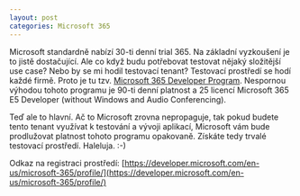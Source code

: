 ```yaml
---
layout: post
categories: Microsoft 365
---
```

Microsoft standardně nabízí 30-ti denní trial 365. Na základní vyzkoušení je to jistě dostačující. Ale co když budu potřebovat testovat nějaký složitější use case? Nebo by se mi hodil testovací tenant? Testovací prostředí se hodí každé firmě. Proto je tu tzv. [Microsoft 365 Developer Program](https://developer.microsoft.com/en-us/microsoft-365/dev-program). Nespornou výhodou tohoto programu je 90-ti denní platnost a 25 licencí Microsoft 365 E5 Developer (without Windows and Audio Conferencing).

Teď ale to hlavní. Ač to Microsoft zrovna nepropaguje, tak pokud budete tento tenant využívat k testování a vývoji aplikací, Microsoft vám bude prodlužovat platnost tohoto programu opakovaně. Získáte tedy trvalé testovací prostředí. Haleluja. :-)

Odkaz na registraci prostředí: [https://developer.microsoft.com/en-us/microsoft-365/profile/](https://developer.microsoft.com/en-us/microsoft-365/profile/)